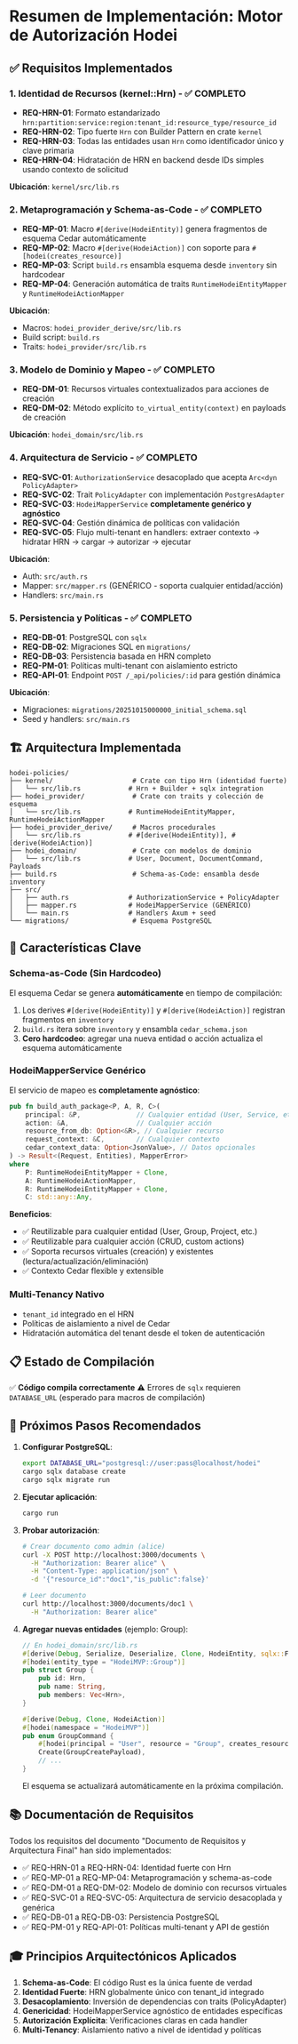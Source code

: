 # Resumen de Implementación: Motor de Autorización Hodei

## ✅ Requisitos Implementados

### 1. **Identidad de Recursos (kernel::Hrn)** - ✅ COMPLETO

- **REQ-HRN-01**: Formato estandarizado `hrn:partition:service:region:tenant_id:resource_type/resource_id`
- **REQ-HRN-02**: Tipo fuerte `Hrn` con Builder Pattern en crate `kernel`
- **REQ-HRN-03**: Todas las entidades usan `Hrn` como identificador único y clave primaria
- **REQ-HRN-04**: Hidratación de HRN en backend desde IDs simples usando contexto de solicitud

**Ubicación**: `kernel/src/lib.rs`

### 2. **Metaprogramación y Schema-as-Code** - ✅ COMPLETO

- **REQ-MP-01**: Macro `#[derive(HodeiEntity)]` genera fragmentos de esquema Cedar automáticamente
- **REQ-MP-02**: Macro `#[derive(HodeiAction)]` con soporte para `#[hodei(creates_resource)]`
- **REQ-MP-03**: Script `build.rs` ensambla esquema desde `inventory` sin hardcodear
- **REQ-MP-04**: Generación automática de traits `RuntimeHodeiEntityMapper` y `RuntimeHodeiActionMapper`

**Ubicación**: 
- Macros: `hodei_provider_derive/src/lib.rs`
- Build script: `build.rs`
- Traits: `hodei_provider/src/lib.rs`

### 3. **Modelo de Dominio y Mapeo** - ✅ COMPLETO

- **REQ-DM-01**: Recursos virtuales contextualizados para acciones de creación
- **REQ-DM-02**: Método explícito `to_virtual_entity(context)` en payloads de creación

**Ubicación**: `hodei_domain/src/lib.rs`

### 4. **Arquitectura de Servicio** - ✅ COMPLETO

- **REQ-SVC-01**: `AuthorizationService` desacoplado que acepta `Arc<dyn PolicyAdapter>`
- **REQ-SVC-02**: Trait `PolicyAdapter` con implementación `PostgresAdapter`
- **REQ-SVC-03**: `HodeiMapperService` **completamente genérico y agnóstico**
- **REQ-SVC-04**: Gestión dinámica de políticas con validación
- **REQ-SVC-05**: Flujo multi-tenant en handlers: extraer contexto → hidratar HRN → cargar → autorizar → ejecutar

**Ubicación**:
- Auth: `src/auth.rs`
- Mapper: `src/mapper.rs` (GENÉRICO - soporta cualquier entidad/acción)
- Handlers: `src/main.rs`

### 5. **Persistencia y Políticas** - ✅ COMPLETO

- **REQ-DB-01**: PostgreSQL con `sqlx`
- **REQ-DB-02**: Migraciones SQL en `migrations/`
- **REQ-DB-03**: Persistencia basada en HRN completo
- **REQ-PM-01**: Políticas multi-tenant con aislamiento estricto
- **REQ-API-01**: Endpoint `POST /_api/policies/:id` para gestión dinámica

**Ubicación**:
- Migraciones: `migrations/20251015000000_initial_schema.sql`
- Seed y handlers: `src/main.rs`

## 🏗️ Arquitectura Implementada

```
hodei-policies/
├── kernel/                    # Crate con tipo Hrn (identidad fuerte)
│   └── src/lib.rs            # Hrn + Builder + sqlx integration
├── hodei_provider/            # Crate con traits y colección de esquema
│   └── src/lib.rs            # RuntimeHodeiEntityMapper, RuntimeHodeiActionMapper
├── hodei_provider_derive/     # Macros procedurales
│   └── src/lib.rs            # #[derive(HodeiEntity)], #[derive(HodeiAction)]
├── hodei_domain/              # Crate con modelos de dominio
│   └── src/lib.rs            # User, Document, DocumentCommand, Payloads
├── build.rs                   # Schema-as-Code: ensambla desde inventory
├── src/
│   ├── auth.rs               # AuthorizationService + PolicyAdapter
│   ├── mapper.rs             # HodeiMapperService (GENÉRICO)
│   └── main.rs               # Handlers Axum + seed
└── migrations/                # Esquema PostgreSQL
```

## 🎯 Características Clave

### Schema-as-Code (Sin Hardcodeo)

El esquema Cedar se genera **automáticamente** en tiempo de compilación:

1. Los derives `#[derive(HodeiEntity)]` y `#[derive(HodeiAction)]` registran fragmentos en `inventory`
2. `build.rs` itera sobre `inventory` y ensambla `cedar_schema.json`
3. **Cero hardcodeo**: agregar una nueva entidad o acción actualiza el esquema automáticamente

### HodeiMapperService Genérico

El servicio de mapeo es **completamente agnóstico**:

```rust
pub fn build_auth_package<P, A, R, C>(
    principal: &P,              // Cualquier entidad (User, Service, etc.)
    action: &A,                 // Cualquier acción
    resource_from_db: Option<&R>, // Cualquier recurso
    request_context: &C,        // Cualquier contexto
    cedar_context_data: Option<JsonValue>, // Datos opcionales
) -> Result<(Request, Entities), MapperError>
where
    P: RuntimeHodeiEntityMapper + Clone,
    A: RuntimeHodeiActionMapper,
    R: RuntimeHodeiEntityMapper + Clone,
    C: std::any::Any,
```

**Beneficios**:
- ✅ Reutilizable para cualquier entidad (User, Group, Project, etc.)
- ✅ Reutilizable para cualquier acción (CRUD, custom actions)
- ✅ Soporta recursos virtuales (creación) y existentes (lectura/actualización/eliminación)
- ✅ Contexto Cedar flexible y extensible

### Multi-Tenancy Nativo

- `tenant_id` integrado en el HRN
- Políticas de aislamiento a nivel de Cedar
- Hidratación automática del tenant desde el token de autenticación

## 📋 Estado de Compilación

✅ **Código compila correctamente**
⚠️ Errores de `sqlx` requieren `DATABASE_URL` (esperado para macros de compilación)

## 🚀 Próximos Pasos Recomendados

1. **Configurar PostgreSQL**:
   ```bash
   export DATABASE_URL="postgresql://user:pass@localhost/hodei"
   cargo sqlx database create
   cargo sqlx migrate run
   ```

2. **Ejecutar aplicación**:
   ```bash
   cargo run
   ```

3. **Probar autorización**:
   ```bash
   # Crear documento como admin (alice)
   curl -X POST http://localhost:3000/documents \
     -H "Authorization: Bearer alice" \
     -H "Content-Type: application/json" \
     -d '{"resource_id":"doc1","is_public":false}'
   
   # Leer documento
   curl http://localhost:3000/documents/doc1 \
     -H "Authorization: Bearer alice"
   ```

4. **Agregar nuevas entidades** (ejemplo: Group):
   ```rust
   // En hodei_domain/src/lib.rs
   #[derive(Debug, Serialize, Deserialize, Clone, HodeiEntity, sqlx::FromRow)]
   #[hodei(entity_type = "HodeiMVP::Group")]
   pub struct Group {
       pub id: Hrn,
       pub name: String,
       pub members: Vec<Hrn>,
   }
   
   #[derive(Debug, Clone, HodeiAction)]
   #[hodei(namespace = "HodeiMVP")]
   pub enum GroupCommand {
       #[hodei(principal = "User", resource = "Group", creates_resource)]
       Create(GroupCreatePayload),
       // ...
   }
   ```
   
   El esquema se actualizará automáticamente en la próxima compilación.

## 📚 Documentación de Requisitos

Todos los requisitos del documento "Documento de Requisitos y Arquitectura Final" han sido implementados:

- ✅ REQ-HRN-01 a REQ-HRN-04: Identidad fuerte con Hrn
- ✅ REQ-MP-01 a REQ-MP-04: Metaprogramación y schema-as-code
- ✅ REQ-DM-01 a REQ-DM-02: Modelo de dominio con recursos virtuales
- ✅ REQ-SVC-01 a REQ-SVC-05: Arquitectura de servicio desacoplada y genérica
- ✅ REQ-DB-01 a REQ-DB-03: Persistencia PostgreSQL
- ✅ REQ-PM-01 y REQ-API-01: Políticas multi-tenant y API de gestión

## 🎓 Principios Arquitectónicos Aplicados

1. **Schema-as-Code**: El código Rust es la única fuente de verdad
2. **Identidad Fuerte**: HRN globalmente único con tenant_id integrado
3. **Desacoplamiento**: Inversión de dependencias con traits (PolicyAdapter)
4. **Genericidad**: HodeiMapperService agnóstico de entidades específicas
5. **Autorización Explícita**: Verificaciones claras en cada handler
6. **Multi-Tenancy**: Aislamiento nativo a nivel de identidad y políticas
